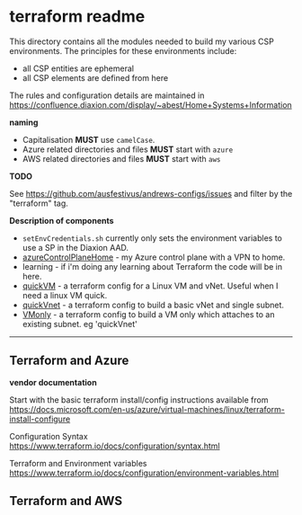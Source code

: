 # terraform readme

This directory contains all the modules needed to build my various CSP environments. The principles for these environments include:

- all CSP entities are ephemeral
- all CSP elements are defined from here

The rules and configuration details are maintained in https://confluence.diaxion.com/display/~abest/Home+Systems+Information

**naming**

- Capitalisation **MUST** use `camelCase`.
- Azure related directories and files **MUST** start with `azure`
- AWS related directories and files **MUST** start with `aws`

**TODO**

See https://github.com/ausfestivus/andrews-configs/issues and filter by the "terraform" tag.

**Description of components**

- `setEnvCredentials.sh` currently only sets the environment variables to use a SP in the Diaxion AAD.
- [azureControlPlaneHome](./azureControlPlaneHome/README.md) - my Azure control plane with a VPN to home.
- learning - if i'm doing any learning about Terraform the code will be in here.
- [quickVM](./quickVM/README.md) - a terraform config for a Linux VM and vNet. Useful when I need a linux VM quick.
- [quickVnet](./quickVnet/README.md) - a terraform config to build a basic vNet and single subnet.
- [VMonly](./VMonly/README.md) - a terraform config to build a VM only which attaches to an existing subnet. eg 'quickVnet'

----------------------------------------------

## Terraform and Azure

**vendor documentation**

Start with the basic terraform install/config instructions available from https://docs.microsoft.com/en-us/azure/virtual-machines/linux/terraform-install-configure

Configuration Syntax
https://www.terraform.io/docs/configuration/syntax.html

Terraform and Environment variables
https://www.terraform.io/docs/configuration/environment-variables.html

## Terraform and AWS
